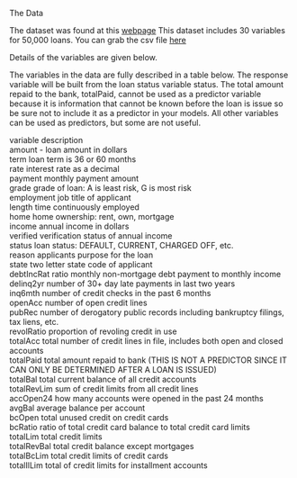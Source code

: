 The Data

The dataset was found at this [webpage](https://datascienceuwl.github.io/Project2018/TheData.html)
This dataset includes 30 variables for 50,000 loans. You can grab the csv file [here](https://datascienceuwl.github.io/Project2018/loans50k.csv)

Details of the variables are given below.

The variables in the data are fully described in a table below. The response variable will be built from the loan status variable status. The total amount repaid to the bank, totalPaid, cannot be used as a predictor variable because it is information that cannot be known before the loan is issue so be sure not to include it as a predictor in your models. All other variables can be used as predictors, but some are not useful.

variable    description <br>
amount	-   loan amount in dollars <br>
term	loan term is 36 or 60 months <br>
rate	interest rate as a decimal <br>
payment	monthly payment amount <br>
grade	grade of loan: A is least risk, G is most risk <br>
employment	job title of applicant <br>
length	time continuously employed <br>
home	home ownership: rent, own, mortgage <br>
income	annual income in dollars <br>
verified	verification status of annual income <br>
status	loan status: DEFAULT, CURRENT, CHARGED OFF, etc. <br>
reason	applicants purpose for the loan <br>
state	two letter state code of applicant <br>
debtIncRat	ratio monthly non-mortgage debt payment to monthly income <br>
delinq2yr	number of 30+ day late payments in last two years <br>
inq6mth	number of credit checks in the past 6 months <br>
openAcc	number of open credit lines <br>
pubRec	number of derogatory public records including bankruptcy filings, tax liens, etc. <br>
revolRatio	proportion of revoling credit in use <br>
totalAcc	total number of credit lines in file, includes both open and closed accounts <br>
totalPaid	total amount repaid to bank (THIS IS NOT A PREDICTOR SINCE IT CAN ONLY BE DETERMINED AFTER A LOAN IS ISSUED) <br>
totalBal	total current balance of all credit accounts <br>
totalRevLim	sum of credit limits from all credit lines <br>
accOpen24	how many accounts were opened in the past 24 months <br>
avgBal	average balance per account <br>
bcOpen	total unused credit on credit cards <br>
bcRatio	ratio of total credit card balance to total credit card limits <br>
totalLim	total credit limits <br>
totalRevBal	total credit balance except mortgages <br>
totalBcLim	total credit limits of credit cards <br>
totalIlLim	total of credit limits for installment accounts <br>